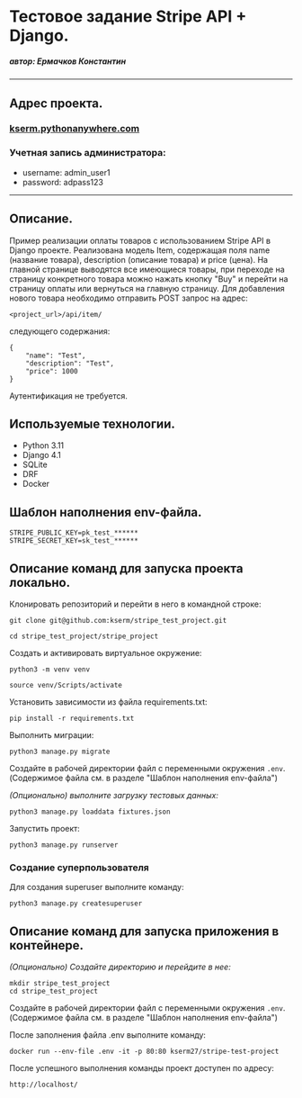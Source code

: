 # Тестовое задание Stripe API + Django.
##### автор: Ермачков Константин
____________________________________________
## **Адрес проекта.**
### [kserm.pythonanywhere.com](http://kserm.pythonanywhere.com/)

### Учетная запись администратора:
- username: admin_user1
- password: adpass123 

____________________________________________
## **Описание.**
Пример реализации оплаты товаров с использованием Stripe API в Django проекте.
Реализована модель Item, содержащая поля name (название товара), description 
(описание товара) и price (цена). На главной странице выводятся все имеющиеся 
товары, при переходе на страницу конкретного товара можно нажать кнопку "Buy"
и перейти на страницу оплаты или вернуться на главную страницу.
Для добавления нового товара необходимо отправить POST запрос на адрес:

`<project_url>/api/item/`

следующего содержания:
```
{
	"name": "Test",
	"description": "Test",
	"price": 1000
}
```

Аутентификация не требуется.

## **Используемые технологии.**
- Python 3.11
- Django 4.1
- SQLite
- DRF
- Docker

## **Шаблон наполнения env-файла.**
``` 
STRIPE_PUBLIC_KEY=pk_test_******
STRIPE_SECRET_KEY=sk_test_******
```

## **Описание команд для запуска проекта локально.**
Клонировать репозиторий и перейти в него в командной строке:

```
git clone git@github.com:kserm/stripe_test_project.git
```

```
cd stripe_test_project/stripe_project
```

Cоздать и активировать виртуальное окружение:

```
python3 -m venv venv
```

```
source venv/Scripts/activate
```

Установить зависимости из файла requirements.txt:

```
pip install -r requirements.txt
```

Выполнить миграции:

```
python3 manage.py migrate
```

Создайте в рабочей директории файл с переменными окружения `.env`.
(Содержимое файла см. в разделе "Шаблон наполнения env-файла")

*(Опционально) выполните загрузку тестовых данных:*
```
python3 manage.py loaddata fixtures.json
```

Запустить проект:

```
python3 manage.py runserver
```

### **Создание суперпользователя**
Для создания superuser выполните команду:
```
python3 manage.py createsuperuser
```


## **Описание команд для запуска приложения в контейнере.**
*(Опционально) Создайте директорию и перейдите в нее:*
```
mkdir stripe_test_project
cd stripe_test_project 
```
Создайте в рабочей директории файл с переменными окружения `.env`.
(Содержимое файла см. в разделе "Шаблон наполнения env-файла")

После заполнения файла .env выполните команду:
```
docker run --env-file .env -it -p 80:80 kserm27/stripe-test-project
```

После успешного выполнения команды проект доступен по адресу:

`http://localhost/`
